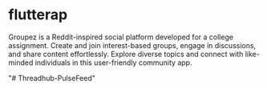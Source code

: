 # flutterap
Groupez is a Reddit-inspired social platform developed for a college assignment. Create and join interest-based groups, engage in discussions, and share content effortlessly. Explore diverse topics and connect with like-minded individuals in this user-friendly community app.

"# Threadhub-PulseFeed" 
